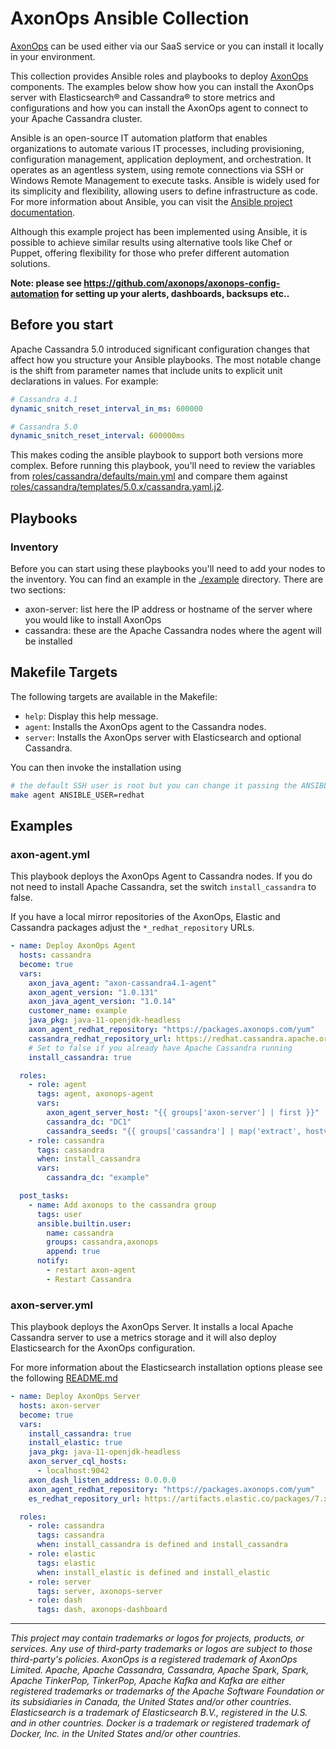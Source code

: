 # AxonOps Ansible Collection

[AxonOps](https://axonops.com/) can be used either via our SaaS service or you can install it locally in your environment.

This collection provides Ansible roles and playbooks to deploy [AxonOps](https://axonops.com/) components. The examples below
show how you can install the AxonOps server with Elasticsearch® and Cassandra® to store metrics and configurations
and how you can install the AxonOps agent to connect to your Apache Cassandra cluster.

Ansible is an open-source IT automation platform that enables organizations to automate various IT processes, including provisioning, configuration management, application deployment, and orchestration. It operates as an agentless system, using remote connections via SSH or Windows Remote Management to execute tasks. Ansible is widely used for its simplicity and flexibility, allowing users to define infrastructure as code. For more information about Ansible, you can visit the [Ansible project documentation](https://docs.ansible.com/ansible/latest/index.html).

Although this example project has been implemented using Ansible, it is possible to achieve similar results using alternative tools like Chef or Puppet, offering flexibility for those who prefer different automation solutions.

**Note: please see https://github.com/axonops/axonops-config-automation for setting up your alerts, dashboards, backsups etc..**

## Before you start

Apache Cassandra 5.0 introduced significant configuration changes that affect how you structure your Ansible playbooks. The most notable change is the shift from parameter names that include units to explicit unit declarations in values. For example:

```yaml
# Cassandra 4.1
dynamic_snitch_reset_interval_in_ms: 600000

# Cassandra 5.0
dynamic_snitch_reset_interval: 600000ms
```

This makes coding the ansible playbook to support both versions more complex. Before running this playbook, you'll need to review the variables from [roles/cassandra/defaults/main.yml](roles/cassandra/defaults/main.yml) and compare them against [roles/cassandra/templates/5.0.x/cassandra.yaml.j2](roles/cassandra/templates/5.0.x/cassandra.yaml.j2).


## Playbooks

### Inventory

Before you can start using these playbooks you'll need to add your nodes to the inventory. You can find an example
in the [./example](./example) directory. There are two sections:

- axon-server: list here the IP address or hostname of the server where you would like to install AxonOps
- cassandra: these are the Apache Cassandra nodes where the agent will be installed

## Makefile Targets

The following targets are available in the Makefile:

- `help`: Display this help message.
- `agent`: Installs the AxonOps agent to the Cassandra nodes.
- `server`: Installs the AxonOps server with Elasticsearch and optional Cassandra.

You can then invoke the installation using

```sh
# the default SSH user is root but you can change it passing the ANSIBLE_USER variable
make agent ANSIBLE_USER=redhat
```

## Examples

### axon-agent.yml

This playbook deploys the AxonOps Agent to Cassandra nodes. If you do not need to install
Apache Cassandra, set the switch `install_cassandra` to false.

If you have a local mirror repositories of the AxonOps, Elastic and Cassandra packages adjust
the `*_redhat_repository` URLs.

```yaml
- name: Deploy AxonOps Agent
  hosts: cassandra
  become: true
  vars:
    axon_java_agent: "axon-cassandra4.1-agent"
    axon_agent_version: "1.0.131"
    axon_java_agent_version: "1.0.14"
    customer_name: example
    java_pkg: java-11-openjdk-headless
    axon_agent_redhat_repository: "https://packages.axonops.com/yum"
    cassandra_redhat_repository_url: https://redhat.cassandra.apache.org/41x/
    # Set to false if you already have Apache Cassandra running
    install_cassandra: true

  roles:
    - role: agent
      tags: agent, axonops-agent
      vars:
        axon_agent_server_host: "{{ groups['axon-server'] | first }}"
        cassandra_dc: "DC1"
        cassandra_seeds: "{{ groups['cassandra'] | map('extract', hostvars, ['ansible_default_ipv4', 'address']) | list | first }}"
    - role: cassandra
      tags: cassandra
      when: install_cassandra
      vars:
        cassandra_dc: "example"

  post_tasks:
    - name: Add axonops to the cassandra group
      tags: user
      ansible.builtin.user:
        name: cassandra
        groups: cassandra,axonops
        append: true
      notify:
        - restart axon-agent
        - Restart Cassandra
```

### axon-server.yml

This playbook deploys the AxonOps Server. It installs a local Apache Cassandra server to use a metrics
storage and it will also deploy Elasticsearch for the AxonOps configuration.

For more information about the Elasticsearch installation options please see the following [README.md](./roles/elastic/README.md)

```yaml
- name: Deploy AxonOps Server
  hosts: axon-server
  become: true
  vars:
    install_cassandra: true
    install_elastic: true
    java_pkg: java-11-openjdk-headless
    axon_server_cql_hosts:
      - localhost:9042
    axon_dash_listen_address: 0.0.0.0
    axon_agent_redhat_repository: "https://packages.axonops.com/yum"
    es_redhat_repository_url: https://artifacts.elastic.co/packages/7.x/yum

  roles:
    - role: cassandra
      tags: cassandra
      when: install_cassandra is defined and install_cassandra
    - role: elastic
      tags: elastic
      when: install_elastic is defined and install_elastic
    - role: server
      tags: server, axonops-server
    - role: dash
      tags: dash, axonops-dashboard
```

***

*This project may contain trademarks or logos for projects, products, or services. Any use of third-party trademarks or logos are subject to those third-party's policies. AxonOps is a registered trademark of AxonOps Limited. Apache, Apache Cassandra, Cassandra, Apache Spark, Spark, Apache TinkerPop, TinkerPop, Apache Kafka and Kafka are either registered trademarks or trademarks of the Apache Software Foundation or its subsidiaries in Canada, the United States and/or other countries. Elasticsearch is a trademark of Elasticsearch B.V., registered in the U.S. and in other countries. Docker is a trademark or registered trademark of Docker, Inc. in the United States and/or other countries.*
